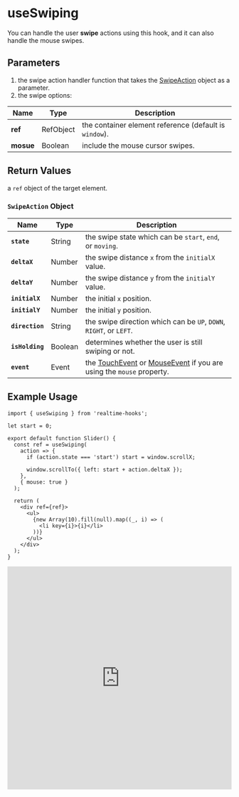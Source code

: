 # useSwiping

You can handle the user **swipe** actions using this hook, and it can also handle the mouse swipes.

## Parameters

1.  the swipe action handler function that takes the [SwipeAction](#swipeaction-object) object as a parameter.
2.  the swipe options:

| Name      | Type      | Description                                            |
| --------- | --------- | ------------------------------------------------------ |
| **ref**   | RefObject | the container element reference (default is `window`). |
| **mosue** | Boolean   | include the mouse cursor swipes.                       |

## Return Values

a `ref` object of the target element.

### `SwipeAction` Object

| Name            | Type    | Description                                                                                                                                                                                       |
| --------------- | ------- | ------------------------------------------------------------------------------------------------------------------------------------------------------------------------------------------------- |
| **`state`**     | String  | the swipe state which can be `start`, `end`, or `moving`.                                                                                                                                         |
| **`deltaX`**    | Number  | the swipe distance `x` from the `initialX` value.                                                                                                                                                 |
| **`deltaY`**    | Number  | the swipe distance `y` from the `initialY` value.                                                                                                                                                 |
| **`initialX`**  | Number  | the initial `x` position.                                                                                                                                                                         |
| **`initialY`**  | Number  | the initial `y` position.                                                                                                                                                                         |
| **`direction`** | String  | the swipe direction which can be `UP`, `DOWN`, `RIGHT`, or `LEFT`.                                                                                                                                |
| **`isHolding`** | Boolean | determines whether the user is still swiping or not.                                                                                                                                              |
| **`event`**     | Event   | the [TouchEvent](https://developer.mozilla.org/en-US/docs/Web/API/TouchEvent) or [MouseEvent](https://developer.mozilla.org/en-US/docs/Web/API/MouseEvent) if you are using the `mouse` property. |

## Example Usage

```tsx
import { useSwiping } from 'realtime-hooks';

let start = 0;

export default function Slider() {
  const ref = useSwiping(
    action => {
      if (action.state === 'start') start = window.scrollX;

      window.scrollTo({ left: start + action.deltaX });
    },
    { mouse: true }
  );

  return (
    <div ref={ref}>
      <ul>
        {new Array(10).fill(null).map((_, i) => (
          <li key={i}>{i}</li>
        ))}
      </ul>
    </div>
  );
}
```

<iframe src="https://codesandbox.io/embed/useswiping-j743lq?fontsize=14&hidenavigation=1&module=%2Fsrc%2FComponent.tsx&theme=dark" style="width:100%; height:500px; border:0; overflow:hidden;" title="useSwiping" allow="accelerometer; ambient-light-sensor; camera; encrypted-media; geolocation; gyroscope; hid; microphone; midi; payment; usb; vr; xr-spatial-tracking" sandbox="allow-forms allow-modals allow-popups allow-presentation allow-same-origin allow-scripts"></iframe>

